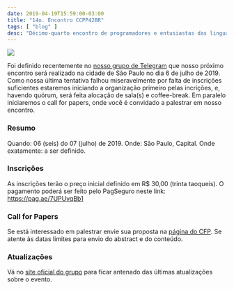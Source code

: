 ```yaml
---
date: 2019-04-19T15:59:00-03:00
title: "14o. Encontro CCPP42BR"
tags: [ "blog" ]
desc: "Décimo-quarto encontro de programadores e entusiastas das linguagens C e C++ a ser realizada em algum local em São Paulo Capital no dia 6 de julho de 2019."
---
```

![](/images/aq26Lai.jpg)

Foi definido recentemente no [nosso grupo de Telegram](https://t.me/ccppbrasil) que nosso próximo encontro será realizado na cidade de São Paulo no dia 6 de julho de 2019. Como nossa última tentativa falhou miseravelmente por falta de inscrições suficientes estaremos iniciando a organização primeiro pelas incrições, e, havendo quórum, será feita alocação de sala(s) e coffee-break. Em paralelo iniciaremos o call for papers, onde você é convidado a palestrar em nosso encontro.

### Resumo

Quando: 06 (seis) do 07 (julho) de 2019.
Onde: São Paulo, Capital.
Onde exatamente: a ser definido.

### Inscrições

As inscrições terão o preço inicial definido em R$ 30,00 (trinta taoqueis). O pagamento poderá ser feito pelo PagSeguro neste link: https://pag.ae/7UPUvqBb1

### Call for Papers

Se está interessado em palestrar envie sua proposta na [página do CFP](https://easychair.org/cfp/content.cgi?a=21794885). Se atente às datas limites para envio do abstract e do conteúdo.

### Atualizações

Vá no [site oficial do grupo](http://ccppbrasil.github.io/) para ficar antenado das últimas atualizações sobre o evento.
